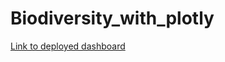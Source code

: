 # Biodiversity_with_plotly

[Link to deployed dashboard](https://odellrb.github.io/Biodiversity_with_plotly/)  